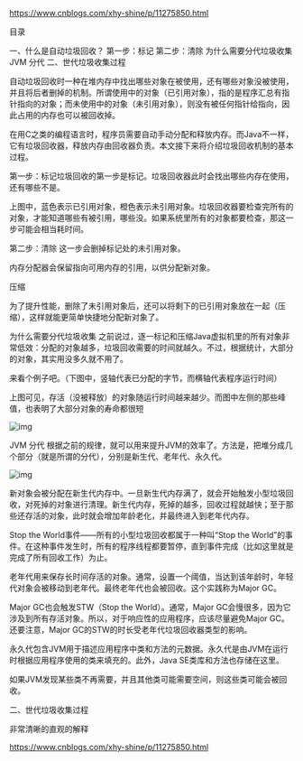 https://www.cnblogs.com/xhy-shine/p/11275850.html



目录

一、什么是自动垃圾回收？
第一步：标记
第二步：清除
为什么需要分代垃圾收集 
JVM 分代
二、世代垃圾收集过程

自动垃圾回收时一种在堆内存中找出哪些对象在被使用，还有哪些对象没被使用，并且将后者删掉的机制。所谓使用中的对象（已引用对象），指的是程序汇总有指针指向的对象；而未使用中的对象（未引用对象），则没有被任何指针给指向，因此占用的内存也可以被回收掉。

在用C之类的编程语言时，程序员需要自动手动分配和释放内存。而Java不一样，它有垃圾回收器，释放内存由回收器负责。本文接下来将介绍垃圾回收机制的基本过程。


第一步：标记垃圾回收的第一步是标记。垃圾回收器此时会找出哪些内存在使用，还有哪些不是。



上图中，蓝色表示已引用对象，橙色表示未引用对象。垃圾回收器要检查完所有的对象，才能知道哪些有被引用，哪些没。如果系统里所有的对象都要检查，那这一步可能会相当耗时间。

 

第二步：清除
这一步会删掉标记处的未引用对象。



内存分配器会保留指向可用内存的引用，以供分配新对象。

压缩

为了提升性能，删除了未引用对象后，还可以将剩下的已引用对象放在一起（压缩），这样就能更简单快捷地分配新对象了。

为什么需要分代垃圾收集 
之前说过，逐一标记和压缩Java虚拟机里的所有对象非常低效：分配的对象越多，垃圾回收需要的时间就越久。不过，根据统计，大部分的对象，其实用没多久就不用了。

来看个例子吧。（下图中，竖轴代表已分配的字节，而横轴代表程序运行时间）

上图可见，存活（没被释放）的对象随运行时间越来越少。而图中左侧的那些峰值，也表明了大部分对象的寿命都很短


![img](https://img2018.cnblogs.com/blog/1328740/201907/1328740-20190731151307157-1929557400.png)



JVM 分代
根据之前的规律，就可以用来提升JVM的效率了。方法是，把堆分成几个部分（就是所谓的分代），分别是新生代、老年代、永久代。

![img](https://img2018.cnblogs.com/blog/1328740/201907/1328740-20190731151719050-655966316.png)

新对象会被分配在新生代内存中。一旦新生代内存满了，就会开始触发小型垃圾回收，对死掉的对象进行清理。新生代内存，死掉的越多，回收过程就越快；至于那些还存活的对象，此时就会增加年龄老化，并最终进入到老年代内存。

Stop the World事件——所有的小型垃圾回收都属于一种叫“Stop the World”的事件。在这种事件发生时，所有的程序线程都要暂停，直到事件完成（比如这里就是完成了所有回收工作）为止。

老年代用来保存长时间存活的对象。通常，设置一个阈值，当达到该年龄时，年轻代对象会被移动到老年代。最终老年代也会被回收。这个实践称为Major GC。

Major GC也会触发STW（Stop the World）。通常，Major GC会慢很多，因为它涉及到所有存活对象。所以，对于响应性的应用程序，应该尽量避免Major GC。还要注意，Major GC的STW的时长受老年代垃圾回收器类型的影响。

永久代包含JVM用于描述应用程序中类和方法的元数据。永久代是由JVM在运行时根据应用程序使用的类来填充的。此外，Java SE类库和方法也存储在这里。



如果JVM发现某些类不再需要，并且其他类可能需要空间，则这些类可能会被回收。



二、世代垃圾收集过程

非常清晰的直观的解释

https://www.cnblogs.com/xhy-shine/p/11275850.html